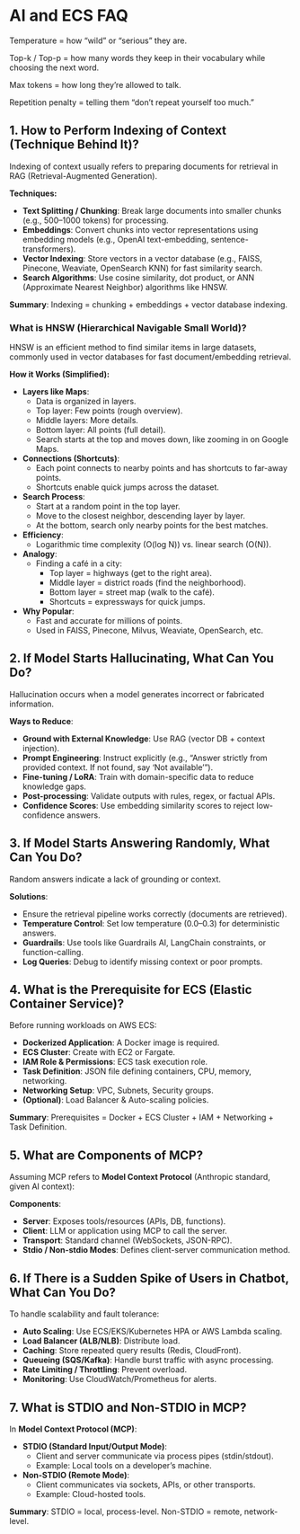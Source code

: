 # AI and ECS FAQ


Temperature = how “wild” or “serious” they are.

Top-k / Top-p = how many words they keep in their vocabulary while choosing the next word.

Max tokens = how long they’re allowed to talk.

Repetition penalty = telling them “don’t repeat yourself too much.”

## 1. How to Perform Indexing of Context (Technique Behind It)?

Indexing of context usually refers to preparing documents for retrieval in RAG (Retrieval-Augmented Generation).

**Techniques:**
- **Text Splitting / Chunking**: Break large documents into smaller chunks (e.g., 500–1000 tokens) for processing.
- **Embeddings**: Convert chunks into vector representations using embedding models (e.g., OpenAI text-embedding, sentence-transformers).
- **Vector Indexing**: Store vectors in a vector database (e.g., FAISS, Pinecone, Weaviate, OpenSearch KNN) for fast similarity search.
- **Search Algorithms**: Use cosine similarity, dot product, or ANN (Approximate Nearest Neighbor) algorithms like HNSW.

**Summary**: Indexing = chunking + embeddings + vector database indexing.

### What is HNSW (Hierarchical Navigable Small World)?

HNSW is an efficient method to find similar items in large datasets, commonly used in vector databases for fast document/embedding retrieval.

**How it Works (Simplified):**
- **Layers like Maps**:
  - Data is organized in layers.
  - Top layer: Few points (rough overview).
  - Middle layers: More details.
  - Bottom layer: All points (full detail).
  - Search starts at the top and moves down, like zooming in on Google Maps.
- **Connections (Shortcuts)**:
  - Each point connects to nearby points and has shortcuts to far-away points.
  - Shortcuts enable quick jumps across the dataset.
- **Search Process**:
  - Start at a random point in the top layer.
  - Move to the closest neighbor, descending layer by layer.
  - At the bottom, search only nearby points for the best matches.
- **Efficiency**:
  - Logarithmic time complexity (O(log N)) vs. linear search (O(N)).
- **Analogy**:
  - Finding a café in a city:
    - Top layer = highways (get to the right area).
    - Middle layer = district roads (find the neighborhood).
    - Bottom layer = street map (walk to the café).
    - Shortcuts = expressways for quick jumps.
- **Why Popular**:
  - Fast and accurate for millions of points.
  - Used in FAISS, Pinecone, Milvus, Weaviate, OpenSearch, etc.

## 2. If Model Starts Hallucinating, What Can You Do?

Hallucination occurs when a model generates incorrect or fabricated information.

**Ways to Reduce**:
- **Ground with External Knowledge**: Use RAG (vector DB + context injection).
- **Prompt Engineering**: Instruct explicitly (e.g., “Answer strictly from provided context. If not found, say ‘Not available’”).
- **Fine-tuning / LoRA**: Train with domain-specific data to reduce knowledge gaps.
- **Post-processing**: Validate outputs with rules, regex, or factual APIs.
- **Confidence Scores**: Use embedding similarity scores to reject low-confidence answers.

## 3. If Model Starts Answering Randomly, What Can You Do?

Random answers indicate a lack of grounding or context.

**Solutions**:
- Ensure the retrieval pipeline works correctly (documents are retrieved).
- **Temperature Control**: Set low temperature (0.0–0.3) for deterministic answers.
- **Guardrails**: Use tools like Guardrails AI, LangChain constraints, or function-calling.
- **Log Queries**: Debug to identify missing context or poor prompts.

## 4. What is the Prerequisite for ECS (Elastic Container Service)?

Before running workloads on AWS ECS:

- **Dockerized Application**: A Docker image is required.
- **ECS Cluster**: Create with EC2 or Fargate.
- **IAM Role & Permissions**: ECS task execution role.
- **Task Definition**: JSON file defining containers, CPU, memory, networking.
- **Networking Setup**: VPC, Subnets, Security groups.
- **(Optional)**: Load Balancer & Auto-scaling policies.

**Summary**: Prerequisites = Docker + ECS Cluster + IAM + Networking + Task Definition.

## 5. What are Components of MCP?

Assuming MCP refers to **Model Context Protocol** (Anthropic standard, given AI context):

**Components**:
- **Server**: Exposes tools/resources (APIs, DB, functions).
- **Client**: LLM or application using MCP to call the server.
- **Transport**: Standard channel (WebSockets, JSON-RPC).
- **Stdio / Non-stdio Modes**: Defines client-server communication method.

## 6. If There is a Sudden Spike of Users in Chatbot, What Can You Do?

To handle scalability and fault tolerance:

- **Auto Scaling**: Use ECS/EKS/Kubernetes HPA or AWS Lambda scaling.
- **Load Balancer (ALB/NLB)**: Distribute load.
- **Caching**: Store repeated query results (Redis, CloudFront).
- **Queueing (SQS/Kafka)**: Handle burst traffic with async processing.
- **Rate Limiting / Throttling**: Prevent overload.
- **Monitoring**: Use CloudWatch/Prometheus for alerts.

## 7. What is STDIO and Non-STDIO in MCP?

In **Model Context Protocol (MCP)**:

- **STDIO (Standard Input/Output Mode)**:
  - Client and server communicate via process pipes (stdin/stdout).
  - Example: Local tools on a developer’s machine.
- **Non-STDIO (Remote Mode)**:
  - Client communicates via sockets, APIs, or other transports.
  - Example: Cloud-hosted tools.

**Summary**: STDIO = local, process-level. Non-STDIO = remote, network-level.
